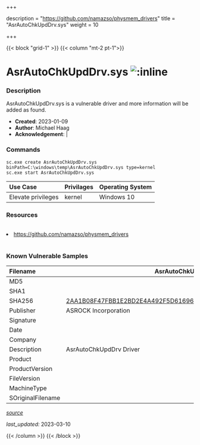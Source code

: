 +++

description = "https://github.com/namazso/physmem_drivers"
title = "AsrAutoChkUpdDrv.sys"
weight = 10

+++


{{< block "grid-1" >}}
{{< column "mt-2 pt-1">}}


# AsrAutoChkUpdDrv.sys ![:inline](/images/twitter_verified.png) 


### Description

AsrAutoChkUpdDrv.sys is a vulnerable driver and more information will be added as found.

- **Created**: 2023-01-09
- **Author**: Michael Haag
- **Acknowledgement**:  | [](https://twitter.com/)

### Commands

```
sc.exe create AsrAutoChkUpdDrv.sys binPath=C:\windows\temp\AsrAutoChkUpdDrv.sys type=kernel
sc.exe start AsrAutoChkUpdDrv.sys
```

| Use Case | Privilages | Operating System | 
|:---- | ---- | ---- |
| Elevate privileges | kernel | Windows 10 |

### Resources
<br>
<li><a href=" https://github.com/namazso/physmem_drivers"> https://github.com/namazso/physmem_drivers</a></li>
<br>

### Known Vulnerable Samples

| Filename | AsrAutoChkUpdDrv.sys |
|:---- | ---- | 
| MD5 | <a href="https://www.virustotal.com/gui/file/"></a> |
| SHA1 | <a href="https://www.virustotal.com/gui/file/"></a> |
| SHA256 | <a href="https://www.virustotal.com/gui/file/2AA1B08F47FBB1E2BD2E4A492F5D616968E703E1359A921F62B38B8E4662F0C4">2AA1B08F47FBB1E2BD2E4A492F5D616968E703E1359A921F62B38B8E4662F0C4</a> |
| Publisher | ASROCK Incorporation |
| Signature |  |
| Date |  |
| Company |  |
| Description | AsrAutoChkUpdDrv Driver |
| Product |  |
| ProductVersion |  |
| FileVersion |  |
| MachineType |  |
| SOriginalFilename |  |



[*source*](https://github.com/magicsword-io/LOLDrivers/tree/main/yaml/asrautochkupddrv.sys.yml)

*last_updated:* 2023-03-10








{{< /column >}}
{{< /block >}}
